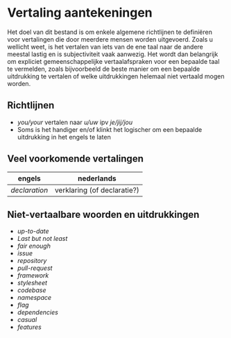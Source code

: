 # Vertaling aantekeningen

Het doel van dit bestand is om enkele algemene richtlijnen te definiëren voor vertalingen die door meerdere mensen worden uitgevoerd. Zoals u wellicht weet, is het vertalen van iets van de ene taal naar de andere meestal lastig en is subjectiviteit vaak aanwezig. Het wordt dan belangrijk om expliciet gemeenschappelijke vertaalafspraken voor een bepaalde taal te vermelden, zoals bijvoorbeeld de beste manier om een bepaalde uitdrukking te vertalen of welke uitdrukkingen helemaal niet vertaald mogen worden.

## Richtlijnen

- _you/your_ vertalen naar _u/uw_ ipv _je/jij/jou_
- Soms is het handiger en/of klinkt het logischer om een bepaalde uitdrukking in het engels te laten

## Veel voorkomende vertalingen

| engels                         | nederlands                  |
|--------------------------------|-----------------------------|
| _declaration_                  | verklaring (of declaratie?) |

## Niet-vertaalbare woorden en uitdrukkingen

- _up-to-date_
- _Last but not least_
- _fair enough_
- _issue_
- _repository_
- _pull-request_
- _framework_
- _stylesheet_
- _codebase_
- _namespace_
- _flag_
- _dependencies_
- _casual_
- _features_
